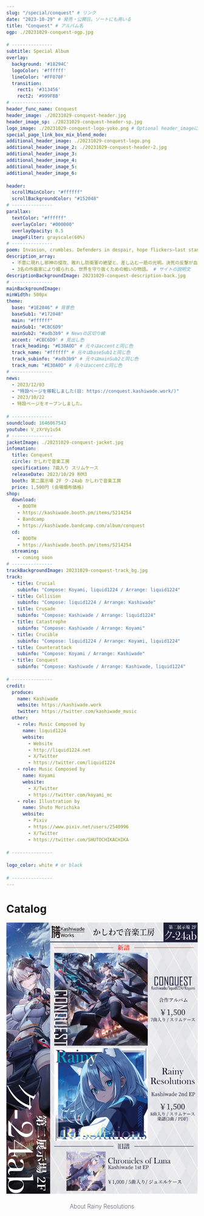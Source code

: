 ```yaml
---
slug: "/special/conquest" # リンク
date: "2023-10-29" # 発売・公開日。ソートにも用いる
title: "Conquest" # アルバム名
ogp: ./20231029-conquest-ogp.jpg

# ---------------
subtitle: Special Album
overlay:
  background: '#18294C'
  logoColor: '#ffffff'
  lineColor: '#FF070F'
  transition:
    rect1: '#313456'
    rect2: '#999FBB'
# ---------------
header_func_name: Conquest
header_image: ./20231029-conquest-header.jpg
header_image_sp: ./20231029-conquest-header-sp.jpg
logo_image: ./20231029-conquest-logo-yoko.png # Optional header_imageにロゴが含まれていないなら指定。
special_page_link_box_mix_blend_mode: 
additional_header_image: ./20231029-conquest-logo.png
additional_header_image_2: ./20231029-conquest-header-2.jpg
additional_header_image_3:
additional_header_image_4: 
additional_header_image_5: 
additional_header_image_6: 

header:
  scrollMainColor: "#ffffff"
  scrollBackgroundColor: "#152048"
# ---------------
parallax:
  textColor: "#ffffff"
  overlayColor: "#000000"
  overlayOpacity: 0.5
  imageFilter: grayscale(60%)
# ---------------
poem: Invasion, crumbles. Defenders in despair, hope flickers—last stand.
description_array: 
  - 不意に現れし邪神の侵攻、敗れし防衛軍の絶望と、差し込む一筋の光明。決死の反撃が血路を開き、世界の命運を賭けた最終決戦が始まる。
  - 3名の作曲家により綴られる、世界を守り抜くための戦いの物語。 # サイトの説明文
descriptionBackgroundImage: 20231029-conquest-description-back.jpg
# ---------------
mainBackgroundImage: 
minWidth: 500px
theme:
  base: "#1E2846" # 背景色
  baseSub1: "#172048" 
  main: "#ffffff"
  mainSub1: "#CBC6D9"
  mainSub2: "#adb3b9" # Newsの区切り線
  accent: '#CBC6D9' # 見出し色
  track_heading: "#E30A0D" # 元々はaccentと同じ色
  track_name: "#ffffff" # 元々はbaseSub1と同じ色
  track_subinfo: "#adb3b9" # 元々はmainSub2と同じ色
  track_num: "#E30A0D" # 元々はaccentと同じ色
# ---------------
news:
  - 2023/12/03
  - "特設ページを移転しました(旧: https://conquest.kashiwade.work/)"
  - 2023/10/22
  - 特設ページをオープンしました。

# ---------------
soundcloud: 1646067543
youtube: V_zXrVy1u54
# ---------------
jacketImage: ./20231029-conquest-jacket.jpg
infomation:
  title: Conquest
  circle: かしわで音楽工房
  specification: 7曲入り スリムケース
  releaseDate: 2023/10/29 秋M3
  booth: 第二展示場 2F ク-24ab かしわで音楽工房
  price: 1,500円 (会場頒布価格)
shop:
  download:
    - BOOTH
    - https://kashiwade.booth.pm/items/5214254
    - Bandcamp
    - https://kashiwade.bandcamp.com/album/conquest
  cd:
    - BOOTH
    - https://kashiwade.booth.pm/items/5214254
  streaming:
    - coming soon
# ---------------
trackBackgroundImage: 20231029-conquest-track_bg.jpg
track:
  - title: Crucial
    subinfo: "Compose: Koyami, liquid1224 / Arrange: liquid1224"
  - title: Collision
    subinfo: "Compose: liquid1224 / Arrange: Kashiwade"
  - title: Crusade
    subinfo: "Compose: Kashiwade / Arrange: liquid1224"
  - title: Catastrophe
    subinfo: "Compose: Kashiwade / Arrange: Koyami"
  - title: Crucible
    subinfo: "Compose: liquid1224 / Arrange: Koyami, liquid1224"
  - title: Counterattack
    subinfo: "Compose: Koyami / Arrange: Kashiwade"
  - title: Conquest
    subinfo: "Compose: Kashiwade / Arrange: Kashiwade, liquid1224"

# ---------------
credit:
  produce:
    name: Kashiwade
    website: https://kashiwade.work
    twitter: https://twitter.com/kashiwade_music
  other:
    - role: Music Composed by
      name: liquid1224
      website:
        - Website 
        - http://liquid1224.net
        - X/Twitter 
        - https://twitter.com/liquid1224
    - role: Music Composed by
      name: Koyami
      website:
        - X/Twitter 
        - https://twitter.com/koyami_mc
    - role: Illustration by
      name: Shuto Morichika
      website:
        - Pixiv 
        - https://www.pixiv.net/users/2540996
        - X/Twitter 
        - https://twitter.com/SHUTOCHIKACHIKA

# ---------------

logo_color: white # or black

# ---------------
---
```


# Catalog

![Catalog](20231029-rainy-resolutions-catalog.jpg)

<!--
<div class="container">
<a href="https://kashiwade.fanbox.cc/posts/5806990" class="spec-web-button" target="_blank">Click here for details...</a>
</div>
<br>
-->
<div class="container">
<a href="https://kashiwade.work/special/rainy-resolutions" class="spec-web-button" target="_blank">About Rainy Resolutions</a>
</div>



<style>
.container{
    text-align:center;
}

.spec-web-button {
  display: inline-block;
  text-align: center;
  cursor: pointer;
  font-size: 90%;
  overflow: hidden;
  color: #172048;
  background-color: var(--main__u5d7iy1r7GHyG3EmB);
  text-decoration: none;
  -webkit-transition: all 0.2s;
  transition: all 0.2s;
  padding: 0.5em;
  font-size: 110%;
  box-sizing: border-box;
  border-width: 2px;
  width: 100%;
  max-width: 500px;
  font-weight: 200;
}
.spec-web-button:hover {
  background-color: #B7E7FD;
  text-decoration: none;
  border-color: transparent;
}
</style>